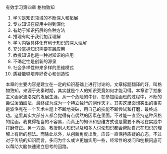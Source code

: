 有效学习第四章 格物致知

1. 学习是知识领域的不断深入和拓展
2. 专业知识在应用中得到深化
3. 有助于知识拓展的各种方法
4. 推理有助于我们加深理解
5. 学习内容具体化有利于知识的深入理解
6. 充分掌握知识需要实践应用
7. 教授知识也是一种对知识的应用
8. 不确定性是创新的源泉
9. 社会多样性带来多样的思维模式
10. 质疑能够培养好奇心和创造性

本章的主要内容是建立在一定的知识基础上进行讨论的，文章标题翻译的好，叫格物致知，来源于先秦时期，其实就是个人的知识究竟如何才能习得。本章讲了抽象主义画家波洛克的发展生涯，从一个危险的牛仔，在参加绘画班的过程中，不断的尝试泼洒画法，最终成为成为一个特立独行的创作天才。其实这里面想突出的事实是波洛克在一个艺术主题上不断地突破，用自己的技能不断尝试和打磨，最终成功。这里其实大部分人都会觉得有点偶然的因素在里面，不过能一直坚持这种风格的绘画，我觉得相当的不容易，而真正的知识和思维方式也是需要不断地在实践中打磨修正。另一方面，教授别人知识以及和多人讨论知识都会帮助自己在知识的理解上有新的想法。而除此以外，从创新角度出发，应该一直保持质疑的心态，不过对于传统的知识而言，多问为什么或许更加实用一些，经常性的发问和刨根问底可以帮助大脑快速建立思考的回路。

